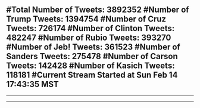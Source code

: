 #Total Number of Tweets: 3892352 
#Number of Trump Tweets: 1394754
#Number of Cruz Tweets: 726174
#Number of Clinton Tweets: 482247
#Number of Rubio Tweets: 393270
#Number of Jeb! Tweets: 361523
#Number of Sanders Tweets: 275478
#Number of Carson Tweets: 142428
#Number of Kasich Tweets: 118181
#Current Stream Started at Sun Feb 14 17:43:35 MST
---
---
---
